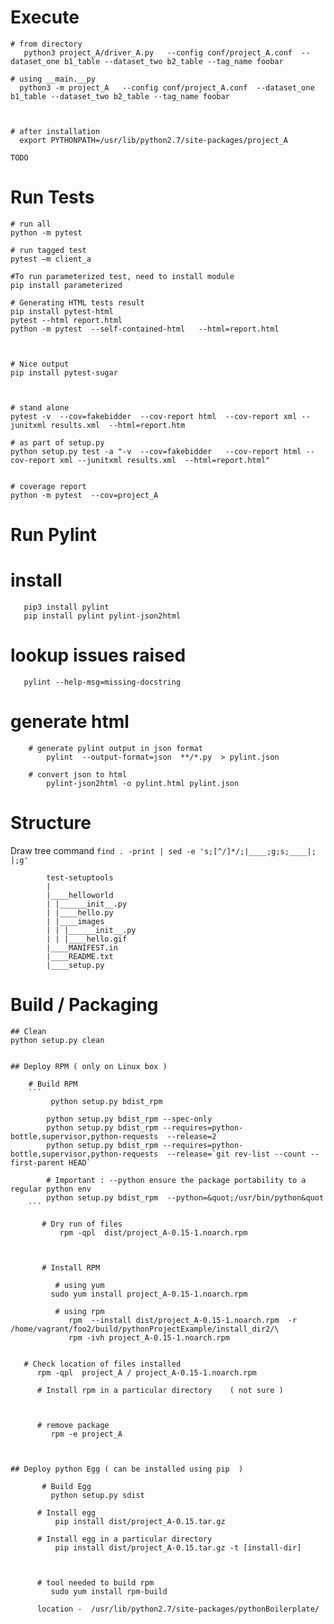 

# Execute  
 
    # from directory 
       python3 project_A/driver_A.py   --config conf/project_A.conf  --dataset_one b1_table --dataset_two b2_table --tag_name foobar
  
    # using __main.__py
      python3 -m project_A   --config conf/project_A.conf  --dataset_one b1_table --dataset_two b2_table --tag_name foobar



    # after installation 
      export PYTHONPATH=/usr/lib/python2.7/site-packages/project_A

    TODO 




# Run Tests 
    # run all 
    python -m pytest

    # run tagged test 
    pytest –m client_a

    #To run parameterized test, need to install module 
    pip install parameterized

    # Generating HTML tests result
    pip install pytest-html
    pytest --html report.html
    python -m pytest  --self-contained-html   --html=report.html



    # Nice output 
    pip install pytest-sugar
     


    # stand alone 
    pytest -v  --cov=fakebidder  --cov-report html  --cov-report xml --junitxml results.xml  --html=report.htm 

    # as part of setup.py 
    python setup.py test -a "-v  --cov=fakebidder   --cov-report html --cov-report xml --junitxml results.xml  --html=report.html"


    # coverage report 
    python -m pytest  --cov=project_A


# Run Pylint 

   # install 
       pip3 install pylint
       pip install pylint pylint-json2html

   # lookup issues raised 
       pylint --help-msg=missing-docstring


   # generate html 
        # generate pylint output in json format 
            pylint  --output-format=json  **/*.py  > pylint.json
    
        # convert json to html 
            pylint-json2html -o pylint.html pylint.json






   

# Structure 

   Draw tree command 
   ```find . -print | sed -e 's;[^/]*/;|____;g;s;____|; |;g' ```

            test-setuptools
            |
            |____helloworld
            | |______init__.py
            | |____hello.py
            | |____images
            | | |______init__.py
            | | |____hello.gif
            |____MANIFEST.in
            |____README.txt
            |____setup.py


# Build / Packaging 


    ## Clean 
    python setup.py clean


    ## Deploy RPM ( only on Linux box ) 
	
	    # Build RPM 
	    ```
	         python setup.py bdist_rpm 
	
	        python setup.py bdist_rpm --spec-only  
	        python setup.py bdist_rpm --requires=python-bottle,supervisor,python-requests  --release=2
	        python setup.py bdist_rpm --requires=python-bottle,supervisor,python-requests  --release=`git rev-list --count --first-parent HEAD`
	
	        # Important : --python ensure the package portability to a regular python env
	        python setup.py bdist_rpm  --python=&quot;/usr/bin/python&quot
	    ```

           # Dry run of files 
               rpm -qpl  dist/project_A-0.15-1.noarch.rpm

	
	
           # Install RPM

              # using yum 
	         sudo yum install project_A-0.15-1.noarch.rpm
	
              # using rpm 
                 rpm  --install dist/project_A-0.15-1.noarch.rpm  -r /home/vagrant/foo2/build/pythonProjectExample/install_dir2/\
                 rpm -ivh project_A-0.15-1.noarch.rpm


	   # Check location of files installed 
	      rpm -qpl  project_A / project_A-0.15-1.noarch.rpm
	
          # Install rpm in a particular directory    ( not sure ) 
            


          # remove package 
             rpm -e project_A



    ## Deploy python Egg ( can be installed using pip  ) 
	
           # Build Egg 
             python setup.py sdist
        
          # Install egg 
              pip install dist/project_A-0.15.tar.gz

          # Install egg in a particular directory  
              pip install dist/project_A-0.15.tar.gz -t [install-dir]


        
          # tool needed to build rpm 
             sudo yum install rpm-build
        
          location -  /usr/lib/python2.7/site-packages/pythonBoilerplate/



